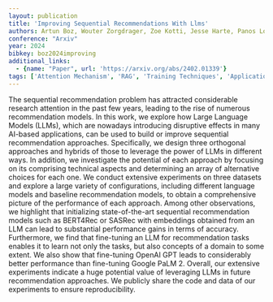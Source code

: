 ```yaml
---
layout: publication
title: 'Improving Sequential Recommendations With Llms'
authors: Artun Boz, Wouter Zorgdrager, Zoe Kotti, Jesse Harte, Panos Louridas, Dietmar Jannach, Vassilios Karakoidas, Marios Fragkoulis
conference: "Arxiv"
year: 2024
bibkey: boz2024improving
additional_links:
  - {name: "Paper", url: 'https://arxiv.org/abs/2402.01339'}
tags: ['Attention Mechanism', 'RAG', 'Training Techniques', 'Applications', 'Model Architecture', 'Fine-Tuning', 'BERT', 'GPT', 'Pretraining Methods']
---
```

The sequential recommendation problem has attracted considerable research
attention in the past few years, leading to the rise of numerous recommendation
models. In this work, we explore how Large Language Models (LLMs), which are
nowadays introducing disruptive effects in many AI-based applications, can be
used to build or improve sequential recommendation approaches. Specifically, we
design three orthogonal approaches and hybrids of those to leverage the power
of LLMs in different ways. In addition, we investigate the potential of each
approach by focusing on its comprising technical aspects and determining an
array of alternative choices for each one. We conduct extensive experiments on
three datasets and explore a large variety of configurations, including
different language models and baseline recommendation models, to obtain a
comprehensive picture of the performance of each approach. Among other
observations, we highlight that initializing state-of-the-art sequential
recommendation models such as BERT4Rec or SASRec with embeddings obtained from
an LLM can lead to substantial performance gains in terms of accuracy.
Furthermore, we find that fine-tuning an LLM for recommendation tasks enables
it to learn not only the tasks, but also concepts of a domain to some extent.
We also show that fine-tuning OpenAI GPT leads to considerably better
performance than fine-tuning Google PaLM 2. Overall, our extensive experiments
indicate a huge potential value of leveraging LLMs in future recommendation
approaches. We publicly share the code and data of our experiments to ensure
reproducibility.
